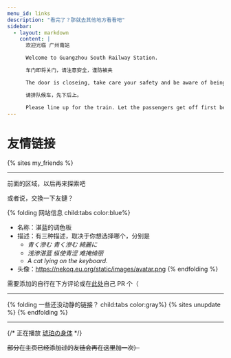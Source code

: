 ```yaml
---
menu_id: links
description: "看完了？那就去其他地方看看吧"
sidebar:
  - layout: markdown
    content: |
      欢迎光临 广州南站

      Welcome to Guangzhou South Railway Station.

      车门即将关门，请注意安全，谨防被夹

      The door is closeing, take care your safety and be aware of being clamped.

      请排队候车，先下后上。

      Please line up for the train. Let the passengers get off first before you get on.
---
```


# 友情链接

{% sites my_friends %}

---

前面的区域，以后再来探索吧

或者说，交換一下友鏈？

{% folding 网站信息 child:tabs color:blue%}
  - 名称：湛蓝的调色板
  - 描述：有三种描述，取决于你想选择哪个，分别是
      - *青く滲む 青く滲む 綺麗に*
      - *浅渗湛蓝 纵使青涩 难掩绮丽*
      - *A cat lying on the keyboard.*
  - 头像：https://nekoq.eu.org/static/images/avatar.png
{% endfolding %}

需要添加的自行在下方评论或在[此处](https://github.com/taranakineko/blog/blob/main/source/links/index.md)自己 PR 个（

---

{% folding 一些还没动静的链接？ child:tabs color:gray%}
{% sites unupdate %}
{% endfolding %}

---

{/* 正在播放 [琥珀の身体](https://music.163.com/#/song?id=1432169641) */}

~~部分在主页已经添加过的友链会再在这里加一次）~~